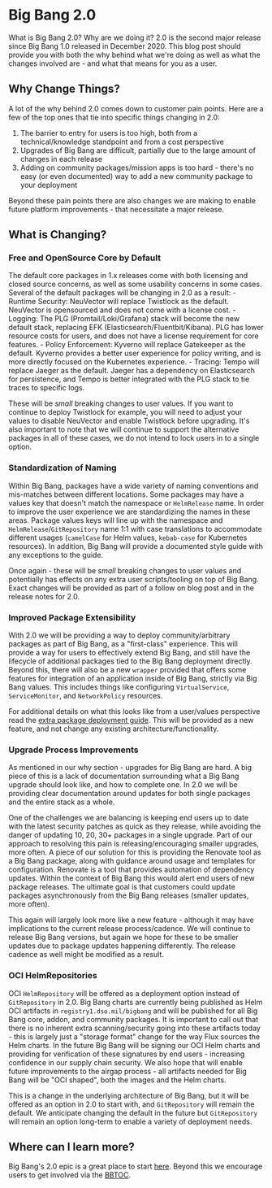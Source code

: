 # Big Bang 2.0

What is Big Bang 2.0? Why are we doing it? 2.0 is the second major release since Big Bang 1.0 released in December 2020. This blog post should provide you with both the why behind what we're doing as well as what the changes involved are - and what that means for you as a user.

## Why Change Things?

A lot of the why behind 2.0 comes down to customer pain points. Here are a few of the top ones that tie into specific things changing in 2.0:
1. The barrier to entry for users is too high, both from a technical/knowledge standpoint and from a cost perspective
2. Upgrades of Big Bang are difficult, partially due to the large amount of changes in each release
3. Adding on community packages/mission apps is too hard - there's no easy (or even documented) way to add a new community package to your deployment


Beyond these pain points there are also changes we are making to enable future platform improvements - that necessitate a major release.

## What is Changing?

### Free and OpenSource Core by Default

The default core packages in 1.x releases come with both licensing and closed source concerns, as well as some usability concerns in some cases. Several of the default packages will be changing in 2.0 as a result:
    - Runtime Security: NeuVector will replace Twistlock as the default. NeuVector is opensourced and does not come with a license cost.
    - Logging: The PLG (Promtail/Loki/Grafana) stack will become the new default stack, replacing EFK (Elasticsearch/Fluentbit/Kibana). PLG has lower resource costs for users, and does not have a license requirement for core features.
    - Policy Enforcement: Kyverno will replace Gatekeeper as the default. Kyverno provides a better user experience for policy writing, and is more directly focused on the Kubernetes experience.
    - Tracing: Tempo will replace Jaeger as the default. Jaeger has a dependency on Elasticsearch for persistence, and Tempo is better integrated with the PLG stack to tie traces to specific logs.

These will be *small* breaking changes to user values. If you want to continue to deploy Twistlock for example, you will need to adjust your values to disable NeuVector and enable Twistlock before upgrading. It's also important to note that we will continue to support the alternative packages in all of these cases, we do not intend to lock users in to a single option.

### Standardization of Naming

Within Big Bang, packages have a wide variety of naming conventions and mis-matches between different locations. Some packages may have a values key that doesn't match the namespace or `HelmRelease` name. In order to improve the user experience we are standardizing the names in these areas. Package values keys will line up with the namespace and `HelmRelease`/`GitRepository` name 1:1 with case translations to accommodate different usages (`camelCase` for Helm values, `kebab-case` for Kubernetes resources). In addition, Big Bang will provide a documented style guide with any exceptions to the guide.

Once again - these will be *small* breaking changes to user values and potentially has effects on any extra user scripts/tooling on top of Big Bang. Exact changes will be provided as part of a follow on blog post and in the release notes for 2.0.

### Improved Package Extensibility

With 2.0 we will be providing a way to deploy community/arbitrary packages as part of Big Bang, as a "first-class" experience. This will provide a way for users to effectively extend Big Bang, and still have the lifecycle of additional packages tied to the Big Bang deployment directly. Beyond this, there will also be a new `wrapper` provided that offers some features for integration of an application inside of Big Bang, strictly via Big Bang values. This includes things like configuring `VirtualService`, `ServiceMonitor`, and `NetworkPolicy` resources.

For additional details on what this looks like from a user/values perspective read the [extra package deployment guide](../docs/guides/deployment-scenarios/extra-package-deployment.md). This will be provided as a new feature, and not change any existing architecture/functionality.

### Upgrade Process Improvements

As mentioned in our why section - upgrades for Big Bang are hard. A big piece of this is a lack of documentation surrounding what a Big Bang upgrade should look like, and how to complete one. In 2.0 we will be providing clear documentation around updates for both single packages and the entire stack as a whole.

One of the challenges we are balancing is keeping end users up to date with the latest security patches as quick as they release, while avoiding the danger of updating 10, 20, 30+ packages in a single upgrade. Part of our approach to resolving this pain is releasing/encouraging smaller upgrades, more often. A piece of our solution for this is providing the Renovate tool as a Big Bang package, along with guidance around usage and templates for configuration. Renovate is a tool that provides automation of dependency updates. Within the context of Big Bang this would alert end users of new package releases. The ultimate goal is that customers could update packages asynchronously from the Big Bang releases (smaller updates, more often).

This again will largely look more like a new feature - although it may have implications to the current release process/cadence. We will continue to release Big Bang versions, but again we hope for these to be smaller updates due to package updates happening differently. The release cadence as well might be modified as a result.

### OCI HelmRepositories

OCI `HelmRepository` will be offered as a deployment option instead of `GitRepository` in 2.0. Big Bang charts are currently being published as Helm OCI artifacts in `registry1.dso.mil/bigbang` and will be published for all Big Bang core, addon, and community packages. It is important to call out that there is no inherent extra scanning/security going into these artifacts today - this is largely just a "storage format" change for the way Flux sources the Helm charts. In the future Big Bang will be signing our OCI Helm charts and providing for verification of these signatures by end users - increasing confidence in our supply chain security. We also hope that will enable future improvements to the airgap process - all artifacts needed for Big Bang will be "OCI shaped", both the images and the Helm charts.

This is a change in the underlying architecture of Big Bang, but it will be offered as an option in 2.0 to start with, and `GitRepository` will remain the default. We anticipate changing the default in the future but `GitRepository` will remain an option long-term to enable a variety of deployment needs.

## Where can I learn more?

Big Bang's 2.0 epic is a great place to start [here](https://repo1.dso.mil/groups/big-bang/-/epics/217). Beyond this we encourage users to get involved via the [BBTOC](https://repo1.dso.mil/platform-one/bbtoc).
